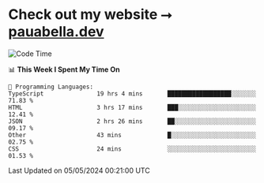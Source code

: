 # Check out my website ⭢ [pauabella.dev](https://pauabella.dev)

<!--START_SECTION:waka-->
![Code Time](http://img.shields.io/badge/Code%20Time-3%2C295%20hrs%2037%20mins-blue)

📊 **This Week I Spent My Time On** 

```text
💬 Programming Languages: 
TypeScript               19 hrs 4 mins       ██████████████████░░░░░░░   71.83 % 
HTML                     3 hrs 17 mins       ███░░░░░░░░░░░░░░░░░░░░░░   12.41 % 
JSON                     2 hrs 26 mins       ██░░░░░░░░░░░░░░░░░░░░░░░   09.17 % 
Other                    43 mins             █░░░░░░░░░░░░░░░░░░░░░░░░   02.75 % 
CSS                      24 mins             ░░░░░░░░░░░░░░░░░░░░░░░░░   01.53 % 
```


 Last Updated on 05/05/2024 00:21:00 UTC
<!--END_SECTION:waka-->
